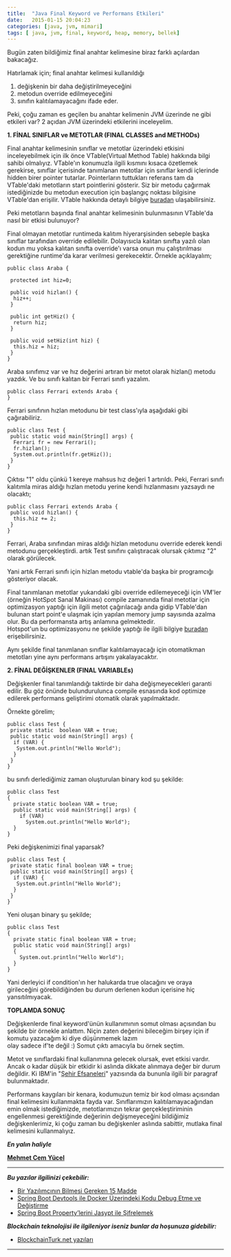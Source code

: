 ```yaml
---
title:  "Java Final Keyword ve Performans Etkileri"
date:   2015-01-15 20:04:23
categories: [java, jvm, mimari]
tags: [ java, jvm, final, keyword, heap, memory, bellek]
---
```


Bugün zaten bildiğimiz final anahtar kelimesine biraz farklı açılardan bakacağız.  
  
Hatırlamak için; final anahtar kelimesi kullanıldığı  

1.  değişkenin bir daha değiştirilmeyeceğini
2.  metodun override edilmeyeceğini
3.  sınıfın kalıtılamayacağını ifade eder.

Peki, çoğu zaman es geçilen bu anahtar kelimenin JVM üzerinde ne gibi etkileri var? 2 açıdan JVM üzerindeki etkilerini inceleyelim.

**1. FİNAL SINIFLAR ve METOTLAR (FINAL CLASSES and METHODs)**

Final anahtar kelimesinin sınıflar ve metotlar üzerindeki etkisini inceleyebilmek için ilk önce VTable(Virtual Method Table) hakkında bilgi sahibi olmalıyız. VTable'ın konumuzla ilgili kısmını kısaca özetlemek gerekirse, sınıflar içerisinde tanımlanan metotlar için sınıflar kendi içlerinde hidden birer pointer tutarlar. Pointerların tuttukları referans tam da VTable'daki metotların start pointlerini gösterir. Siz bir metodu çağırmak istediğinizde bu metodun execution için başlangıç noktası bilgisine VTable'dan erişilir. VTable hakkında detaylı bilgiye  [buradan](http://en.wikipedia.org/wiki/Virtual_method_table) ulaşabilirsiniz.

  

Peki metotların başında final anahtar kelimesinin bulunmasının VTable'da nasıl bir etkisi bulunuyor?

Final olmayan metotlar runtimeda kalıtım hiyerarşisinden sebeple başka sınıflar tarafından override edilebilir. Dolayısıcla kalıtan sınıfta yazılı olan kodun mu yoksa kalıtan sınıfta override'ı varsa onun mu çalıştırılması gerektiğine runtime'da karar verilmesi gerekecektir. Örnekle açıklayalım;  
  
	
	public class Araba {

	 protected int hiz=0;

	 public void hizlan() {
	  hiz++;
	 }

	 public int getHiz() {
	  return hiz;
	 }

	 public void setHiz(int hiz) {
	  this.hiz = hiz;
	 }
	}

Araba sınıfımız var ve hız değerini artıran bir metot olarak hizlan() metodu yazdık. Ve bu sınıfı kalıtan bir Ferrari sınıfı yazalım.  

	public class Ferrari extends Araba {
	}

Ferrari sınıfının hızlan metodunu bir test class'ıyla aşağıdaki gibi çağırabiliriz.    

	public class Test {
	 public static void main(String[] args) {
	  Ferrari fr = new Ferrari();
	  fr.hizlan();
	  System.out.println(fr.getHiz());
	 }
	}

  
  
Çıktısı "1" oldu çünkü 1 kereye mahsus hız değeri 1 artırıldı. Peki, Ferrari sınıfı kalıtımla miras aldığı hızlan metodu yerine kendi hızlanmasını yazsaydı ne olacaktı;  

	public class Ferrari extends Araba {
	 public void hizlan() {
	  this.hiz += 2;
	 }
	}

Ferrari, Araba sınıfından miras aldığı hizlan metodunu override ederek kendi metodunu gerçekleştirdi. artık Test sınıfını çalıştıracak olursak çıktımız "2" olarak görülecek.  
  
Yani artık Ferrari sınıfı için hizlan metodu vtable'da başka bir programcığı gösteriyor olacak.  
  
Final tanımlanan metotlar yukarıdaki gibi override edilemeyeceği için VM'ler (örneğin HotSpot Sanal Makinası) compile zamanında final metotlar için optimizasyon yaptığı için ilgili metot çağırılacağı anda gidip VTable'dan bulunan start point'e ulaşmak için yapılan memory jump sayısında azalma olur. Bu da performansta artış anlamına gelmektedir.  
Hotspot'un bu optimizasyonu ne şekilde yaptığı ile ilgili bilgiye [buradan](https://wikis.oracle.com/display/HotSpotInternals/VirtualCalls) erişebilirsiniz.  
  
Aynı şekilde final tanımlanan sınıflar kalıtılamayacağı için otomatikman metotları yine aynı performans artışını yakalayacaktır.  
  
**2. FİNAL DEĞİŞKENLER (FINAL VARIABLEs)**  
  
Değişkenler final tanımlandığı taktirde bir daha değişmeyecekleri garanti edilir. Bu göz önünde bulundurulunca compile esnasında kod optimize edilerek performans geliştirimi otomatik olarak yapılmaktadır.  
  
Örnekte görelim;  

	public class Test {
	 private static  boolean VAR = true;
	 public static void main(String[] args) {
	  if (VAR) {
	   System.out.println("Hello World");
	  }
	 }
	}

  
bu sınıfı derlediğimiz zaman oluşturulan binary kod şu şekilde:  
  
	public class Test
	{
	  private static boolean VAR = true;
	  public static void main(String[] args) {
	    if (VAR)
	      System.out.println("Hello World");
	  }
	}

 Peki değişkenimizi final yaparsak?  

	public class Test {
	 private static final boolean VAR = true;
	 public static void main(String[] args) {
	  if (VAR) {
	   System.out.println("Hello World");
	  }
	 }
	}
  
Yeni oluşan binary şu şekilde;  
  
	public class Test
	{
	  private static final boolean VAR = true;
	  public static void main(String[] args)
	  {
	    System.out.println("Hello World");
	  }
	}

Yani derleyici if condition'ın her halukarda true olacağını ve oraya girileceğini görebildiğinden bu durum derlenen kodun içerisine hiç yansıtılmıyacak.  
  
**TOPLAMDA SONUÇ**  
  
Değişkenlerde final keyword'ünün kullanımının somut olması açısından bu şekilde bir örnekle anlattım. Niçin zaten değerini bileceğim birşey için if komutu yazacağım ki diye düşünmemek lazım  
olay sadece if'te değil :) Somut çıktı amacıyla bu örnek seçtim.  
  
Metot ve sınıflardaki final kullanımına gelecek olursak, evet etkisi vardır. Ancak o kadar düşük bir etkidir ki aslında dikkate alınmaya değer bir durum değildir. Ki IBM'in "[Şehir Efsaneleri](http://www.ibm.com/developerworks/java/library/j-jtp04223/index.html)" yazısında da bununla ilgili bir paragraf bulunmaktadır.  
  
Performans kaygıları bir kenara, kodumuzun temiz bir kod olması açısından final kelimesini kullanmakta fayda var. Sınıflarımızın kalıtılamayacağından emin olmak istediğimizde, metotlarımızın tekrar gerçekleştiriminin engellenmesi gerektiğinde değerinin değişmeyeceğini bildiğimiz değişkenlerimiz, ki çoğu zaman bu değişkenler aslında sabittir, mutlaka final kelimesini kullanmalıyız.  

***En yalın haliyle***

[**Mehmet Cem Yücel**](https://www.mehmetcemyucel.com)

---

**_Bu yazılar ilgilinizi çekebilir:_**

 - [Bir Yazılımcının Bilmesi Gereken 15 Madde](https://www.mehmetcemyucel.com/2019/bir-yazilimcinin-bilmesi-gereken-15-madde/)
 - [Spring Boot Devtools ile Docker Üzerindeki Kodu Debug Etme ve Değiştirme](https://www.mehmetcemyucel.com/2019/spring-boot-devtools-ile-docker-uzerindeki-kodu-debug-etme-ve-degistirme/)
 - [Spring Boot Property’lerini Jasypt ile Şifrelemek](https://www.mehmetcemyucel.com/2019/spring-boot-propertylerini-jasypt-ile-sifrelemek/)

**_Blockchain teknolojisi ile ilgileniyor iseniz bunlar da hoşunuza gidebilir:_**

 - [BlockchainTurk.net yazıları](https://www.mehmetcemyucel.com/categories/#blockchain)

---
